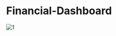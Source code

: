 # Financial-Dashboard
![1](https://github.com/MohamedAmgad9/Financial-Dashboard/assets/118698716/6b64161c-2eb2-4214-8a9c-9c887800dd12)
